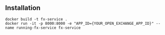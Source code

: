 ## Installation
```
docker build -t fx-service .
docker run -it -p 8000:8000 -e "APP_ID={YOUR_OPEN_EXCHANGE_APP_ID}" --name running-fx-service fx-service
```
